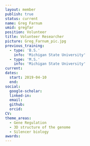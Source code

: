```yaml
---
layout: member
publish: true
status: current
name: Greg Farnum
umid: gregfar
position: Volunteer
title: Volunteer Researcher
picture: Greg_Farnum_pic.jpg
previous_training:
  - type: 'B.S.'
    info: 'Michigan State University'
  - type: 'M.S.'
    info: 'Michigan State University'
current:
dates:
  start: 2019-04-10
  end: 
social: 
  google-scholar: 
  linked-in: 
  email: 
  github:
  orcid:
CV: 
theme_areas:
  - Gene Regulation
  - 3D structure of the genome
  - Silencer biology
awards:
---
```


